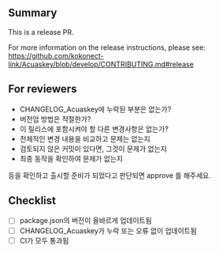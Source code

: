 ## Summary
This is a release PR.

For more information on the release instructions, please see:
https://github.com/kokonect-link/Acuaskey/blob/develop/CONTRIBUTING.md#release

## For reviewers
- CHANGELOG_Acuaskey에 누락된 부분은 없는가?
- 버전업 방법은 적절한가?
- 이 릴리스에 포함시켜야 할 다른 변경사항은 없는가?
- 전체적인 변경 내용을 비교하고 문제는 없는지
- 검토되지 않은 커밋이 있다면, 그것이 문제가 없는지
- 최종 동작을 확인하여 문제가 없는지

등을 확인하고 출시할 준비가 되었다고 판단되면 approve 를 해주세요.

## Checklist
- [ ] package.json의 버전이 올바르게 업데이트됨
- [ ] CHANGELOG_Acuaskey가 누락 또는 오류 없이 업데이트됨
- [ ] CI가 모두 통과됨
